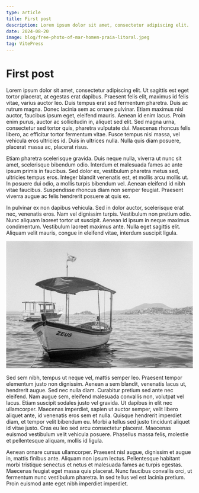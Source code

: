 ```yaml
---
type: article
title: First post
description: Lorem ipsum dolor sit amet, consectetur adipiscing elit.
date: 2024-08-20
image: blog/free-photo-of-mar-homem-praia-litoral.jpeg
tag: VitePress
---
```


# First post

Lorem ipsum dolor sit amet, consectetur adipiscing elit. Ut sagittis est eget tortor placerat, at egestas erat dapibus. Praesent felis elit, maximus id felis vitae, varius auctor leo. Duis tempus erat sed fermentum pharetra. Duis ac rutrum magna. Donec lacinia sem ac ornare pulvinar. Etiam maximus nisl auctor, faucibus ipsum eget, eleifend mauris. Aenean id enim lacus. Proin enim purus, auctor ac sollicitudin in, aliquet sed elit. Sed magna urna, consectetur sed tortor quis, pharetra vulputate dui. Maecenas rhoncus felis libero, ac efficitur tortor fermentum vitae. Fusce tempus nisi massa, vel vehicula eros ultricies id. Duis in ultrices nulla. Nulla quis diam posuere, placerat massa ac, placerat risus.

Etiam pharetra scelerisque gravida. Duis neque nulla, viverra ut nunc sit amet, scelerisque bibendum odio. Interdum et malesuada fames ac ante ipsum primis in faucibus. Sed dolor ex, vestibulum pharetra metus sed, ultricies tempus eros. Integer blandit venenatis est, et mollis arcu mollis ut. In posuere dui odio, a mollis turpis bibendum vel. Aenean eleifend id nibh vitae faucibus. Suspendisse rhoncus diam non semper feugiat. Praesent viverra augue ac felis hendrerit posuere at quis ex.

In pulvinar ex non dapibus vehicula. Sed in dolor auctor, scelerisque erat nec, venenatis eros. Nam vel dignissim turpis. Vestibulum non pretium odio. Nunc aliquam laoreet tortor ut suscipit. Aenean id ipsum in neque maximus condimentum. Vestibulum laoreet maximus ante. Nulla eget sagittis elit. Aliquam velit mauris, congue in eleifend vitae, interdum suscipit ligula.

![A boat named Zeus floating in the sea](free-photo-of-mar-homem-praia-litoral.jpeg "Photo of a boat named Zeus by @berobscura")

Sed sem nibh, tempus ut neque vel, mattis semper leo. Praesent tempor elementum justo non dignissim. Aenean a sem blandit, venenatis lacus ut, hendrerit augue. Sed nec nulla diam. Curabitur pretium sed ante nec eleifend. Nam augue sem, eleifend malesuada convallis non, volutpat vel lacus. Etiam suscipit sodales justo vel gravida. Ut dapibus in elit nec ullamcorper. Maecenas imperdiet, sapien ut auctor semper, velit libero aliquet ante, id venenatis eros sem et nulla. Quisque hendrerit imperdiet diam, et tempor velit bibendum eu. Morbi a tellus sed justo tincidunt aliquet id vitae justo. Cras eu leo sed arcu consectetur placerat. Maecenas euismod vestibulum velit vehicula posuere. Phasellus massa felis, molestie et pellentesque aliquam, mollis id ligula.

Aenean ornare cursus ullamcorper. Praesent nisl augue, dignissim et augue in, mattis finibus ante. Aliquam non ipsum lectus. Pellentesque habitant morbi tristique senectus et netus et malesuada fames ac turpis egestas. Maecenas feugiat eget massa quis placerat. Nunc faucibus convallis orci, ut fermentum nunc vestibulum pharetra. In sed tellus vel est lacinia pretium. Proin euismod ante eget nibh imperdiet imperdiet. 

